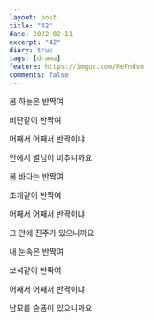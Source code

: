 ```yaml
---
layout: post
title: "42"
date: 2022-02-11
excerpt: "42"
diary: true
tags: [drama]
feature: https://imgur.com/NeFndvm
comments: false
---
```



봄 하늘은 반짝여

비단같이 반짝여

어째서 어째서 반짝이냐

안에서 별님이 비추니까요

봄 바다는 반짝여

조개같이 반짝여

어째서 어째서 반짝이냐

그 안에 진주가 있으니까요

내 눈속은 반짝여

보석같이 반짝여

어째서 어째서 반짝이냐

남모를 슬픔이 있으니까요
